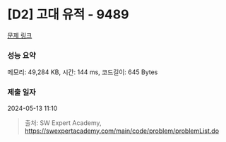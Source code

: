 # [D2] 고대 유적 - 9489 

[문제 링크](https://swexpertacademy.com/main/code/problem/problemDetail.do?contestProbId=AXAd8-d6MRoDFARP) 

### 성능 요약

메모리: 49,284 KB, 시간: 144 ms, 코드길이: 645 Bytes

### 제출 일자

2024-05-13 11:10



> 출처: SW Expert Academy, https://swexpertacademy.com/main/code/problem/problemList.do